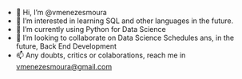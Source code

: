 - 👋 Hi, I’m @vmenezesmoura
- 👀 I’m interested in learning SQL and other languages in the future.
- 🌱 I’m currently using Python for Data Science
- 💞️ I’m looking to collaborate on Data Science Schedules ans, in the future, Back End Development
- 📫 Any doubts, critics or colaborations, reach me in vmenezesmoura@gmail.com

<!---
vmenezesmoura/professional_background is a ✨ special ✨ repository because its `README.md` (this file) appears on your GitHub profile.
You can click the Preview link to take a look at your changes.
--->
